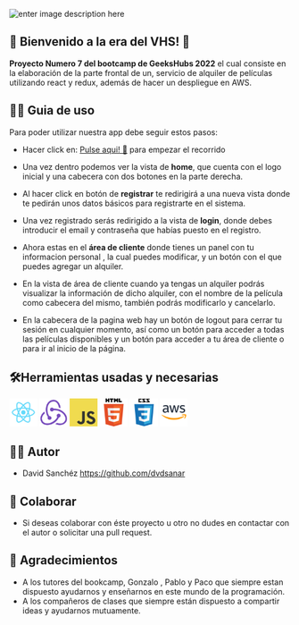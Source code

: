 ![enter image description here](https://www.cultture.com/pics/2018/04/maxresdefault_1.jpg)

## 📼 Bienvenido a la era del VHS! 📼

**Proyecto Numero 7 del bootcamp de GeeksHubs 2022** el cual consiste en la elaboración de la parte frontal de un, servicio de alquiler de películas utilizando react y redux, además de hacer un despliegue en AWS.

## 🤳🏽 Guia de uso

Para poder utilizar nuestra app debe seguir estos pasos:

- Hacer click en: [Pulse aqui! 📼](https://master.datx81rg11e11.amplifyapp.com/) para empezar el recorrido
- Una vez dentro podemos ver la vista de **home**, que cuenta con el logo inicial y una cabecera con dos botones en la parte derecha.
- Al hacer click en botón de **registrar** te redirigirá a una nueva vista donde te pedirán unos datos básicos para registrarte en el sistema.
- Una vez registrado serás redirigido a la vista de **login**, donde debes introducir el email y contraseña que habías puesto en el registro.

- Ahora estas en el **área de cliente** donde tienes un panel con tu informacion personal , la cual puedes modificar, y un botón con el que puedes agregar un alquiler.

- En la vista de área de cliente cuando ya tengas un alquiler podrás visualizar la información de dicho alquiler, con el nombre de la película como cabecera del mismo, también podrás modificarlo y cancelarlo.

- En la cabecera de la pagina web hay un botón de logout para cerrar tu sesión en cualquier momento, así como un botón para acceder a todas las películas disponibles y un botón para acceder a tu área de cliente o para ir al inicio de la página.

## **🛠️Herramientas usadas y necesarias**

<code><img  height="50"  src="https://raw.githubusercontent.com/github/explore/80688e429a7d4ef2fca1e82350fe8e3517d3494d/topics/react/react.png"></code> <code><img  height="50"  src="https://raw.githubusercontent.com/github/explore/80688e429a7d4ef2fca1e82350fe8e3517d3494d/topics/redux/redux.png"></code> <code><img  height="50"  src="https://raw.githubusercontent.com/github/explore/80688e429a7d4ef2fca1e82350fe8e3517d3494d/topics/javascript/javascript.png"></code> <code><img  height="50"  src="https://raw.githubusercontent.com/github/explore/80688e429a7d4ef2fca1e82350fe8e3517d3494d/topics/html/html.png"></code> <code><img  height="50"  src="https://raw.githubusercontent.com/github/explore/80688e429a7d4ef2fca1e82350fe8e3517d3494d/topics/css/css.png"></code>
<code><img  height="50"  src="https://raw.githubusercontent.com/github/explore/80688e429a7d4ef2fca1e82350fe8e3517d3494d/topics/aws/aws.png"></code>

## ✍🏼 Autor

- David Sanchéz https://github.com/dvdsanar

## 🤝 Colaborar

- Si deseas colaborar con éste proyecto u otro no dudes en contactar con el autor o solicitar una pull request.

## 🥰 Agradecimientos

- A los tutores del bookcamp, Gonzalo , Pablo y Paco que siempre estan dispuesto ayudarnos y enseñarnos en este mundo de la programación.
- A los compañeros de clases que siempre están dispuesto a compartir ideas y ayudarnos mutuamente.
